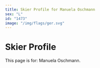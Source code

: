 ```yaml
---
title: Skier Profile for Manuela Oschmann
sex: "L"
id: "1473"
image: "/img/flags/ger.svg" 
---
```


# Skier Profile

This page is for: Manuela Oschmann.
    
